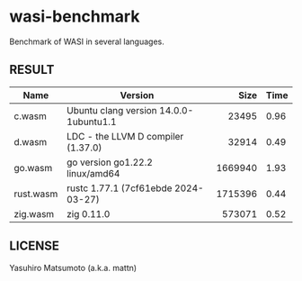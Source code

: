 # wasi-benchmark

Benchmark of WASI in several languages.

## RESULT

|Name|Version|Size|Time|
|-|-|-:|-|
|c.wasm|Ubuntu clang version 14.0.0-1ubuntu1.1|23495|0.96|
|d.wasm|LDC - the LLVM D compiler (1.37.0)|32914|0.49|
|go.wasm|go version go1.22.2 linux/amd64|1669940|1.93|
|rust.wasm|rustc 1.77.1 (7cf61ebde 2024-03-27)|1715396|0.44|
|zig.wasm|zig 0.11.0|573071|0.52|

## LICENSE

Yasuhiro Matsumoto (a.k.a. mattn)
